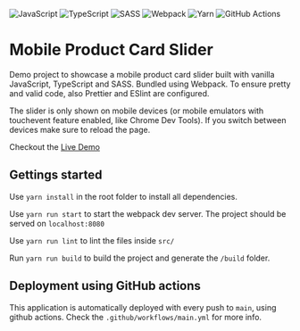 ![JavaScript](https://img.shields.io/badge/javascript-%23323330.svg?style=for-the-badge&logo=javascript&logoColor=%23F7DF1E)
![TypeScript](https://img.shields.io/badge/typescript-%23007ACC.svg?style=for-the-badge&logo=typescript&logoColor=white)
![SASS](https://img.shields.io/badge/SASS-hotpink.svg?style=for-the-badge&logo=SASS&logoColor=white)
![Webpack](https://img.shields.io/badge/webpack-%238DD6F9.svg?style=for-the-badge&logo=webpack&logoColor=black)
![Yarn](https://img.shields.io/badge/yarn-%232C8EBB.svg?style=for-the-badge&logo=yarn&logoColor=white)
![GitHub Actions](https://img.shields.io/badge/github%20actions-%232671E5.svg?style=for-the-badge&logo=githubactions&logoColor=white)

# Mobile Product Card Slider

Demo project to showcase a mobile product card slider built with vanilla JavaScript, TypeScript and SASS. Bundled using Webpack. To ensure pretty and valid code, also Prettier and ESlint are configured.

The slider is only shown on mobile devices (or mobile emulators with touchevent feature enabled, like Chrome Dev Tools). If you switch between devices make sure to reload the page.

Checkout the [Live Demo](https://tractivedemo.versusreality.at/)

## Gettings started

Use `yarn install` in the root folder to install all dependencies.

Use `yarn run start` to start the webpack dev server. The project should be served on `localhost:8080`

Use `yarn run lint` to lint the files inside `src/`

Run `yarn run build` to build the project and generate the `/build` folder.

## Deployment using GitHub actions

This application is automatically deployed with every push to `main`, using github actions. Check the `.github/workflows/main.yml` for more info.
